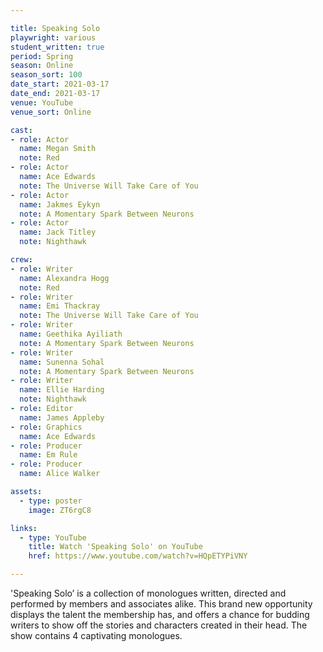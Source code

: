 ```yaml
---

title: Speaking Solo
playwright: various
student_written: true
period: Spring
season: Online
season_sort: 100
date_start: 2021-03-17
date_end: 2021-03-17
venue: YouTube 
venue_sort: Online 

cast:
- role: Actor
  name: Megan Smith
  note: Red
- role: Actor  
  name: Ace Edwards
  note: The Universe Will Take Care of You
- role: Actor 
  name: Jakmes Eykyn
  note: A Momentary Spark Between Neurons
- role: Actor 
  name: Jack Titley
  note: Nighthawk

crew: 
- role: Writer
  name: Alexandra Hogg
  note: Red
- role: Writer
  name: Emi Thackray
  note: The Universe Will Take Care of You
- role: Writer
  name: Geethika Ayiliath
  note: A Momentary Spark Between Neurons
- role: Writer
  name: Sunenna Sohal
  note: A Momentary Spark Between Neurons
- role: Writer
  name: Ellie Harding
  note: Nighthawk
- role: Editor
  name: James Appleby
- role: Graphics
  name: Ace Edwards
- role: Producer
  name: Em Rule
- role: Producer
  name: Alice Walker

assets:
  - type: poster
    image: ZT6rgC8

links: 
  - type: YouTube 
    title: Watch 'Speaking Solo' on YouTube
    href: https://www.youtube.com/watch?v=HQpETYPiVNY

---
```

'Speaking Solo’ is a collection of monologues written, directed and performed by members and associates alike. This brand new opportunity displays the talent the membership has, and offers a chance for budding writers to show off the stories and characters created in their head. The show contains 4 captivating monologues.

